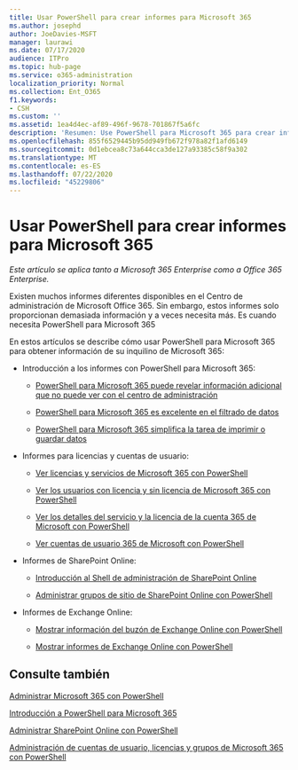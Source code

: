 ```yaml
---
title: Usar PowerShell para crear informes para Microsoft 365
ms.author: josephd
author: JoeDavies-MSFT
manager: laurawi
ms.date: 07/17/2020
audience: ITPro
ms.topic: hub-page
ms.service: o365-administration
localization_priority: Normal
ms.collection: Ent_O365
f1.keywords:
- CSH
ms.custom: ''
ms.assetid: 1ea4d4ec-af89-496f-9678-701867f5a6fc
description: 'Resumen: Use PowerShell para Microsoft 365 para crear informes que no puede producir en el centro de administración de Microsoft 365.'
ms.openlocfilehash: 855f6529445b95dd949fb672f978a82f1afd6149
ms.sourcegitcommit: 0d1ebcea8c73a644cca3de127a93385c58f9a302
ms.translationtype: MT
ms.contentlocale: es-ES
ms.lasthandoff: 07/22/2020
ms.locfileid: "45229806"
---
```

# <a name="use-powershell-to-create-reports-for-microsoft-365"></a>Usar PowerShell para crear informes para Microsoft 365

*Este artículo se aplica tanto a Microsoft 365 Enterprise como a Office 365 Enterprise.*

Existen muchos informes diferentes disponibles en el Centro de administración de Microsoft Office 365. Sin embargo, estos informes solo proporcionan demasiada información y a veces necesita más. Es cuando necesita PowerShell para Microsoft 365
  
En estos artículos se describe cómo usar PowerShell para Microsoft 365 para obtener información de su inquilino de Microsoft 365:
  
- Introducción a los informes con PowerShell para Microsoft 365:
    
  - [PowerShell para Microsoft 365 puede revelar información adicional que no puede ver con el centro de administración](https://technet.microsoft.com/library/dn568034.aspx#reveal)
    
  - [PowerShell para Microsoft 365 es excelente en el filtrado de datos](https://technet.microsoft.com/library/dn568034.aspx#filter)
    
  - [PowerShell para Microsoft 365 simplifica la tarea de imprimir o guardar datos](https://technet.microsoft.com/library/dn568034.aspx#printsave)
    
- Informes para licencias y cuentas de usuario:
    
  - [Ver licencias y servicios de Microsoft 365 con PowerShell](view-licenses-and-services-with-office-365-powershell.md)
    
  - [Ver los usuarios con licencia y sin licencia de Microsoft 365 con PowerShell](view-licensed-and-unlicensed-users-with-office-365-powershell.md)
    
  - [Ver los detalles del servicio y la licencia de la cuenta 365 de Microsoft con PowerShell](view-account-license-and-service-details-with-office-365-powershell.md)
    
  - [Ver cuentas de usuario 365 de Microsoft con PowerShell](view-user-accounts-with-office-365-powershell.md)
    
- Informes de SharePoint Online:
    
  - [Introducción al Shell de administración de SharePoint Online](https://docs.microsoft.com/powershell/sharepoint/sharepoint-online/connect-sharepoint-online)
    
  - [Administrar grupos de sitio de SharePoint Online con PowerShell](https://technet.microsoft.com/library/122f4099-c78d-4cce-bab0-4343b04596ae.aspx)
    
- Informes de Exchange Online:
    
  - [Mostrar información del buzón de Exchange Online con PowerShell](https://technet.microsoft.com/library/13843002-56ca-4b75-81c5-84386522b01b.aspx)
    
  - [Mostrar informes de Exchange Online con PowerShell](https://technet.microsoft.com/library/4873a063-9fc4-4ed9-826a-6e935fef61d4.aspx)
    
## <a name="see-also"></a>Consulte también

[Administrar Microsoft 365 con PowerShell](manage-office-365-with-office-365-powershell.md)
  
[Introducción a PowerShell para Microsoft 365](getting-started-with-office-365-powershell.md)
  
[Administrar SharePoint Online con PowerShell](manage-sharepoint-online-with-office-365-powershell.md)
  
[Administración de cuentas de usuario, licencias y grupos de Microsoft 365 con PowerShell](manage-user-accounts-and-licenses-with-office-365-powershell.md)
  
